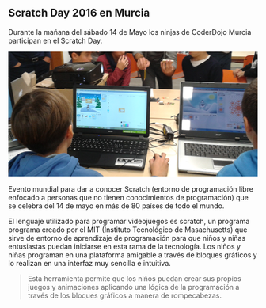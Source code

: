 ## Scratch Day 2016 en Murcia

Durante la mañana del sábado 14 de Mayo los ninjas de CoderDojo Murcia participan en el Scratch Day.

![](img/1.png)

Evento mundial para dar a conocer Scratch (entorno de programación libre enfocado a personas que no tienen conocimientos de programación) que se celebra del 14 de mayo en más de 80 países de todo el mundo.

El lenguaje utilizado para programar videojuegos es scratch, un programa programa creado por el MIT (Instituto Tecnológico de Masachusetts) que sirve de entorno de aprendizaje de programación para que niños y niñas entusiastas puedan iniciarse en esta rama de la tecnología. Los niños y niñas programan en una plataforma amigable a través de bloques gráficos y lo realizan en una interfaz muy sencilla e intuitiva.

> Esta herramienta permite que los niños puedan crear sus propios juegos y animaciones aplicando una lógica de la programación a través de los bloques gráficos a manera de rompecabezas.
